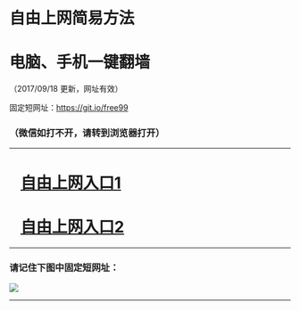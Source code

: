﻿# 自由上网简易方法

# 电脑、手机一键翻墙

（2017/09/18 更新，网址有效）

固定短网址：https://git.io/free99

### （微信如打不开，请转到浏览器打开）


***





# &nbsp;&nbsp; <a href="http://ft1077330574.fwq-tz1005.info/fwqtz01.html?t=09180015269 " target="_blank">自由上网入口1</a>
# &nbsp;&nbsp; <a href="http://ft1812813599.fwq-tz1006.info/fwqtz02.html?t=09180012049 " target="_blank">自由上网入口2</a>
***

### 请记住下图中固定短网址：

<img src="https://s3-us-west-2.amazonaws.com/fwq-1001/yjfq-20170905okok.png" /> 


***

